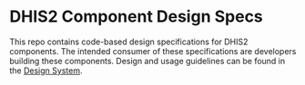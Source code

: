 # DHIS2 Component Design Specs

This repo contains code-based design specifications for DHIS2 components. The intended consumer of these specifications are developers building these components. Design and usage guidelines can be found in the [Design System](https://github.com/dhis2/design-system).
